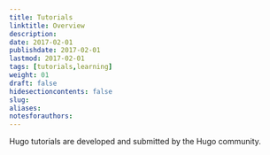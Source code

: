 ```yaml
---
title: Tutorials
linktitle: Overview
description:
date: 2017-02-01
publishdate: 2017-02-01
lastmod: 2017-02-01
tags: [tutorials,learning]
weight: 01
draft: false
hidesectioncontents: false
slug:
aliases:
notesforauthors:
---
```


Hugo tutorials are developed and submitted by the Hugo community.

